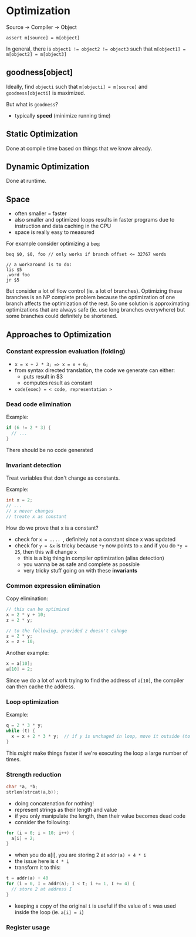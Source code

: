# Optimization

Source -> Compiler -> Object

`assert m[source] = m[object]`

In general, there is `object1 != object2 != object3` such that `m[object1] = m[object2] = m[object3]`

## goodness[object]

Ideally, find `objecti` such that `m[objecti] = m[source]` and `goodness[objecti]` is maximized.

But what is `goodness`?

- typically __speed__ (minimize running time)

## Static Optimization

Done at compile time based on things that we know already.

## Dynamic Optimization

Done at runtime.

## Space

- often smaller = faster
- also smaller and optimized loops results in faster programs due to instruction and data caching in the CPU
- space is really easy to measured

For example consider optimizing a `beq`:

```
beq $0, $0, foo // only works if branch offset <= 32767 words

// a workaround is to do:
lis $5
.word foo
jr $5
```

But consider a lot of flow control (ie. a lot of branches). Optimizing these branches is an NP complete problem because
the optimization of one branch affects the optimization of the rest. So one solution is approximating optimizations that
are always safe (ie. use long branches everywhere) but some branches could definitely be shortened.

## Approaches to Optimization

### Constant expression evaluation (folding)

  - `x = x + 2 * 3; => x = x + 6;`
  - from syntax directed translation, the code we generate can either:
    - puts result in $3
    - computes result as constant
  - `code(exec) = < code, representation >`

### Dead code elimination

Example:

```C
if (6 != 2 * 3) {
  // ...
}
```

There should be no code generated

### Invariant detection

Treat variables that don't change as constants.

Example:

```C
int x = 2;
// ...
// x never changes
// treate x as constant
```

How do we prove that x is a constant?

- check for `x = .... `, definitely not a constant since x was updated
- check for `y = &x` is tricky because `*y` now points to `x` and if you do `*y = 25`, then this will change `x`
  - this is a big thing in compiler optimization (alias detection)
  - you wanna be as safe and complete as possible
  - very tricky stuff going on with these __invariants__

### Common expression elimination

Copy elimination:

```C
// this can be optimized
x = 2 * y + 10;
z = 2 * y;

// to the following, provided z doesn't cahnge
z = 2 * y;
x = z + 10;
```

Another example:

```C
x = a[10];
a[10] = 2;
```

Since we do a lot of work trying to find the address of `a[10]`, the compiler can then cache the address.

### Loop optimization

Example:

```C
q = 2 * 3 * y;
while (t) {
  x = x + 2 * 3 * y;  // if y is unchaged in loop, move it outside (to q)!
}
```

This _might_ make things faster if we're executing the loop a large number of times.

### Strength reduction

```c
char *a, *b;
strlen(strcat(a,b));
```

- doing concatenation for nothing!
- represent strings as their length and value
- if you only manipulate the length, then their value becomes dead code
- consider the following:

```c
for (i = 0; i < 10; i++) {
  a[i] = 2;
}
```

- when you do a[i], you are storing 2 at `addr(a) + 4 * i`
- the issue here is `4 * i`
- transform it to this:

```c
t = addr(a) + 40
for (i = 0, I = addr(a); I < t; i += 1, I += 4) {
  // store 2 at address I
}
```

- keeping a copy of the original `i` is useful if the value of `i` was used inside the loop (ie. `a[i] = i`)

### Register usage

